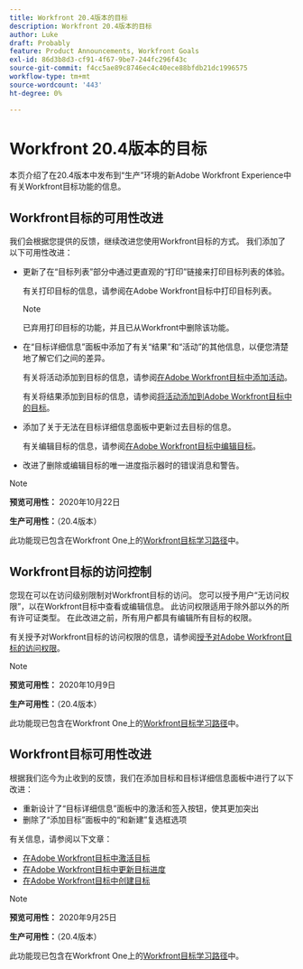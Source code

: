 ```yaml
---
title: Workfront 20.4版本的目标
description: Workfront 20.4版本的目标
author: Luke
draft: Probably
feature: Product Announcements, Workfront Goals
exl-id: 86d3b8d3-cf91-4f67-9be7-244fc296f43c
source-git-commit: f4cc5ae89c8746ec4c40ece88bfdb21dc1996575
workflow-type: tm+mt
source-wordcount: '443'
ht-degree: 0%

---
```


# Workfront 20.4版本的目标

本页介绍了在20.4版本中发布到“生产”环境的新Adobe Workfront Experience中有关Workfront目标功能的信息。

## Workfront目标的可用性改进

我们会根据您提供的反馈，继续改进您使用Workfront目标的方式。 我们添加了以下可用性改进：

* 更新了在“目标列表”部分中通过更直观的“打印”链接来打印目标列表的体验。

  有关打印目标的信息，请参阅在Adobe Workfront目标中打印目标列表。

  >[!NOTE]
  >
  >  已弃用打印目标的功能，并且已从Workfront中删除该功能。


* 在“目标详细信息”面板中添加了有关“结果”和“活动”的其他信息，以便您清楚地了解它们之间的差异。

  有关将活动添加到目标的信息，请参阅[在Adobe Workfront目标中添加活动](../../../workfront-goals/results-and-activities/add-activities-to-goals.md)。

  有关将结果添加到目标的信息，请参阅[将活动添加到Adobe Workfront目标中的目标](../../../workfront-goals/results-and-activities/add-activities-to-goals.md)。

* 添加了关于无法在目标详细信息面板中更新过去目标的信息。

  有关编辑目标的信息，请参阅[在Adobe Workfront目标中编辑目标](../../../workfront-goals/goal-management/edit-goals.md)。

* 改进了删除或编辑目标的唯一进度指示器时的错误消息和警告。

>[!NOTE]
>
>**预览可用性：** 2020年10月22日
>
>**生产可用性：**（20.4版本）

此功能现已包含在Workfront One上的[Workfront目标学习路径](https://one.workfront.com/s/getting-started?tabset-9473f=c292c)中。

## Workfront目标的访问控制

您现在可以在访问级别限制对Workfront目标的访问。 您可以授予用户“无访问权限”，以在Workfront目标中查看或编辑信息。 此访问权限适用于除外部以外的所有许可证类型。 在此改进之前，所有用户都具有编辑所有目标的权限。

有关授予对Workfront目标的访问权限的信息，请参阅[授予对Adobe Workfront目标的访问权限](../../../administration-and-setup/add-users/configure-and-grant-access/grant-access-goals.md)。

>[!NOTE]
>
>**预览可用性：** 2020年10月9日
>
>**生产可用性：**（20.4版本）

此功能现已包含在Workfront One上的[Workfront目标学习路径](https://one.workfront.com/s/getting-started?tabset-9473f=c292c)中。

## Workfront目标可用性改进

根据我们迄今为止收到的反馈，我们在添加目标和目标详细信息面板中进行了以下改进：

* 重新设计了“目标详细信息”面板中的激活和签入按钮，使其更加突出 
* 删除了“添加目标”面板中的“和新建”复选框选项

有关信息，请参阅以下文章：

* [在Adobe Workfront目标中激活目标](../../../workfront-goals/goal-management/activate-goals.md)
* [在Adobe Workfront目标中更新目标进度](../../../workfront-goals/goal-review-and-workfront-goals-sections/check-in-goals.md)
* [在Adobe Workfront目标中创建目标](../../../workfront-goals/goal-management/create-goals.md)

>[!NOTE]
>
>**预览可用性：** 2020年9月25日
>
>**生产可用性：**（20.4版本）

此功能现已包含在Workfront One上的[Workfront目标学习路径](https://one.workfront.com/s/getting-started?tabset-9473f=c292c)中。
